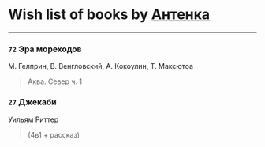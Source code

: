 # Wish list of books by [Антенка](https://plus.google.com/u/0/118158645037334943900/)
---

### `72` Эра мореходов
М. Гелприн, В. Венгловский, А. Кокоулин, Т. Максютоа
> Аква. Север ч. 1

### `27` Джекаби
Уильям Риттер
> (4в1 + рассказ)

